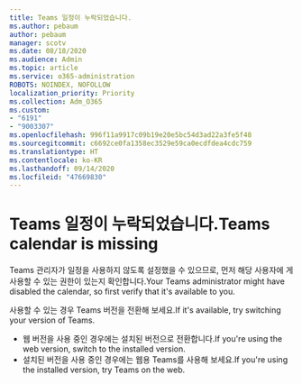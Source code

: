 ```yaml
---
title: Teams 일정이 누락되었습니다.
ms.author: pebaum
author: pebaum
manager: scotv
ms.date: 08/18/2020
ms.audience: Admin
ms.topic: article
ms.service: o365-administration
ROBOTS: NOINDEX, NOFOLLOW
localization_priority: Priority
ms.collection: Adm_O365
ms.custom:
- "6191"
- "9003307"
ms.openlocfilehash: 996f11a9917c09b19e20e5bc54d3ad22a3fe5f48
ms.sourcegitcommit: c6692ce0fa1358ec3529e59ca0ecdfdea4cdc759
ms.translationtype: HT
ms.contentlocale: ko-KR
ms.lasthandoff: 09/14/2020
ms.locfileid: "47669830"
---
```

# <a name="teams-calendar-is-missing"></a><span data-ttu-id="a3acf-102">Teams 일정이 누락되었습니다.</span><span class="sxs-lookup"><span data-stu-id="a3acf-102">Teams calendar is missing</span></span>

<span data-ttu-id="a3acf-103">Teams 관리자가 일정을 사용하지 않도록 설정했을 수 있으므로, 먼저 해당 사용자에 게 사용할 수 있는 권한이 있는지 확인합니다.</span><span class="sxs-lookup"><span data-stu-id="a3acf-103">Your Teams administrator might have disabled the calendar, so first verify that it's available to you.</span></span>

<span data-ttu-id="a3acf-104">사용할 수 있는 경우 Teams 버전을 전환해 보세요.</span><span class="sxs-lookup"><span data-stu-id="a3acf-104">If it's available, try switching your version of Teams.</span></span>

- <span data-ttu-id="a3acf-105">웹 버전을 사용 중인 경우에는 설치된 버전으로 전환합니다.</span><span class="sxs-lookup"><span data-stu-id="a3acf-105">If you're using the web version, switch to the installed version.</span></span>
- <span data-ttu-id="a3acf-106">설치된 버전을 사용 중인 경우에는 웹용 Teams를 사용해 보세요.</span><span class="sxs-lookup"><span data-stu-id="a3acf-106">If you're using the installed version, try Teams on the web.</span></span>
